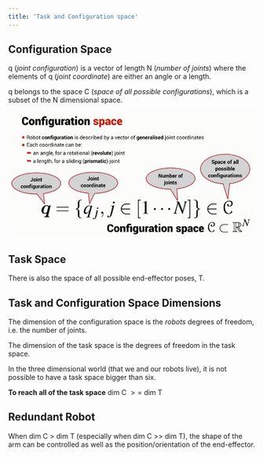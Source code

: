 ```yaml
---
title: 'Task and Configuration space'
---
```


## Configuration Space

q (*joint configuration*) is a vector of length N (*number of joints*) where the elements of q (*joint coordinate*) are either an angle or a length.

q belongs to the space C (*space of all possible configurations*), which is a subset of the N dimensional space.

![](images/forward-kinematics-08-joints.png)

## Task Space

There is also the space of all possible end-effector poses, T.

## Task and Configuration Space Dimensions

The dimension of the configuration space is the *robots* degrees of freedom, i.e. the number of joints.

The dimension of the task space is the degrees of freedom in the task space.

In the three dimensional world (that we and our robots live), it is not possible to have a task space bigger than six.

**To reach all of the task space** dim C $>=$ dim T

## Redundant Robot

When dim C > dim T (especially when dim C >> dim T), the shape of the arm can be controlled as well as the position/orientation of the end-effector.
